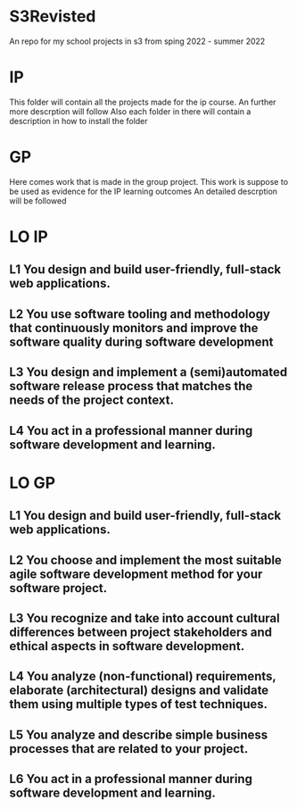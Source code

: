 # S3Revisted
An repo for my school projects in s3 from sping 2022 - summer 2022

# IP 
This folder will contain all the projects made for the ip course.
An further more descrption will follow
Also each folder in there will contain a description in how to install the folder

# GP
Here comes work that is made in the group project.
This work is suppose to be used as evidence for the IP learning outcomes 
An detailed descrption will be followed

# LO IP 

## L1 You design and build user-friendly, full-stack web applications.

## L2 You use software tooling and methodology that continuously monitors and improve the software quality during software development

## L3 You design and implement a (semi)automated software release process that matches the needs of the project context.

## L4 You act in a professional manner during software development and learning.

# LO GP

## L1 You design and build user-friendly, full-stack web applications.

## L2 You choose and implement the most suitable agile software development method for your software project.

## L3 You recognize and take into account cultural differences between project stakeholders and ethical aspects in software development.

## L4 You analyze (non-functional) requirements, elaborate (architectural) designs and validate them using multiple types of test techniques.

## L5 You analyze and describe simple business processes that are related to your project.

## L6 You act in a professional manner during software development and learning.
